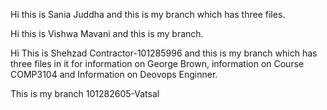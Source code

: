 Hi this is Sania Juddha and this is my branch which has three files.

Hi this is Vishwa Mavani and this is my branch.

Hi This is Shehzad Contractor-101285996 and this is my branch which has three files in it for information on George Brown, information on Course COMP3104 and Information on Deovops Enginner.

This is my branch 101282605-Vatsal

